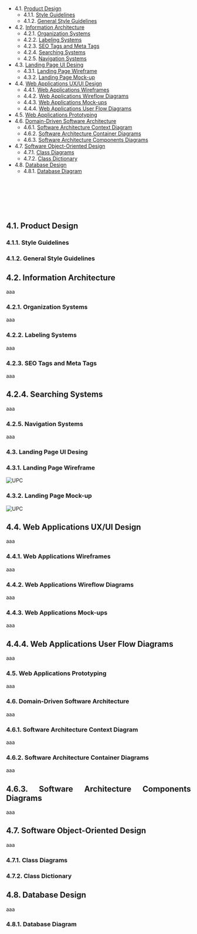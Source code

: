 - 4.1. [Product Design](#41-product-design) <br>
  - 4.1.1. [Style Guidelines](#411-style-guidelines) <br>
  - 4.1.2. [General Style Guidelines](#412-general-style-guidelines)<br>
- 4.2. [Information Architecture](#42-information-architecture)<br>
  - 4.2.1. [Organization Systems](#421-organization-systems)<br>
  - 4.2.2. [Labeling Systems](#422-labeling-systems)<br>
  - 4.2.3. [SEO Tags and Meta Tags](#423-seo-tags-and-meta-tags)<br>
  - 4.2.4. [Searching Systems](#424-searching-systems)<br>
  - 4.2.5. [Navigation Systems](#425-navigation-systems)<br>
- 4.3. [Landing Page UI Desing](#43-landing-page-ui-desing)<br>
  - 4.3.1. [Landing Page Wireframe](#431-landing-age-wireframe)<br>
  - 4.3.2. [Landing Page Mock-up](#432-landing-page-mock-up)<br>
- 4.4. [Web Applications UX/UI Design](#44-web-applications-ux/ui-design)<br>
  - 4.4.1. [Web Applications Wireframes](#441-web-applications-wireframes) <br>
  - 4.4.2. [Web Applications Wireflow Diagrams](#442-web-applications-wireflow-diagrams)<br>
  - 4.4.3. [Web Applications Mock-ups](#443-web-applications-mock-ups) <br>
  - 4.4.4. [Web Applications User Flow Diagrams](#444-web-applications-user-flow-diagrams)<br>
- 4.5. [Web Applications Prototyping](#45-web-applications-prototyping)<br>
- 4.6. [Domain-Driven Software Architecture](#46-domain-driven-software-architecture)<br>
  - 4.6.1. [Software Architecture Context Diagram](#461-software-architecture-context-diagram)<br>
  - 4.6.2. [Software Architecture Container Diagrams](#462-software-architecture-container-diagrams)<br>
  - 4.6.3. [Software Architecture Components Diagrams](#463-software-architecture-components-diagrams)<br>
- 4.7. [Software Object-Oriented Design](#47-software-object-oriented-design)<br>
  - 4.7.1. [Class Diagrams](#471-class-diagrams)<br>
  - 4.7.2. [Class Dictionary](#472-class-dictionary)<br>
- 4.8. [Database Design](#48-database-design)<br>
  - 4.8.1. [Database Diagram](#481-database-diagram)<br>

</div>

<br>
<br>
<br>
<br>
<br>

## 4.1. Product Design

### 4.1.1. Style Guidelines

</div>

### 4.1.2. General Style Guidelines

<div style="text-align: justify;">

</div>

## 4.2. Information Architecture

<div style="text-align: justify;">
  
aaa
  
</div>

### 4.2.1. Organization Systems

<div style="text-align: justify;">

aaa

</div>

### 4.2.2. Labeling Systems

<div style="text-align: justify;">

aaa

</div>

### 4.2.3. SEO Tags and Meta Tags

<div style="text-align: justify;">

aaa

</div>

## 4.2.4. Searching Systems

<div style="text-align: justify;">

aaa

</div>

### 4.2.5. Navigation Systems

<div style="text-align: justify;">

aaa

</div>

### 4.3. Landing Page UI Desing

### 4.3.1. Landing Page Wireframe

<img src="https://raw.githubusercontent.com//HenryCenturion//open-source-final-project//document/caratula//images//Landing Page Wireframe.jpg" alt="UPC">

### 4.3.2. Landing Page Mock-up

<img src="https://raw.githubusercontent.com//HenryCenturion//open-source-final-project//document/caratula//images//Landing Page Mock-Up.jpg" alt="UPC">

## 4.4. Web Applications UX/UI Design

<div style="text-align: justify;">

aaa

</div>

### 4.4.1. Web Applications Wireframes

<div style="text-align: justify;">

aaa

</div>

### 4.4.2. Web Applications Wireflow Diagrams

<div style="text-align: justify;">

aaa

</div>

### 4.4.3. Web Applications Mock-ups

<div style="text-align: justify;">

aaa

</div>

## 4.4.4. Web Applications User Flow Diagrams

<div style="text-align: justify;">

aaa

</div>

### 4.5. Web Applications Prototyping

<div style="text-align: justify;">

aaa


### 4.6. Domain-Driven Software Architecture
<div style="text-align: justify;">

aaa

</div>

### 4.6.1. Software Architecture Context Diagram

<div style="text-align: justify;">

aaa

</div>

### 4.6.2. Software Architecture Container Diagrams

<div style="text-align: justify;">

aaa

</div>


## 4.6.3. Software Architecture Components Diagrams

<div style="text-align: justify;">

aaa

</div>

## 4.7. Software Object-Oriented Design

<div style="text-align: justify;">

aaa

</div>

### 4.7.1. Class Diagrams

</div>

### 4.7.2. Class Dictionary

<div style="text-align: justify;">

</div>

## 4.8. Database Design

<div style="text-align: justify;">
  
aaa
  
</div>

### 4.8.1. Database Diagram

</div>

